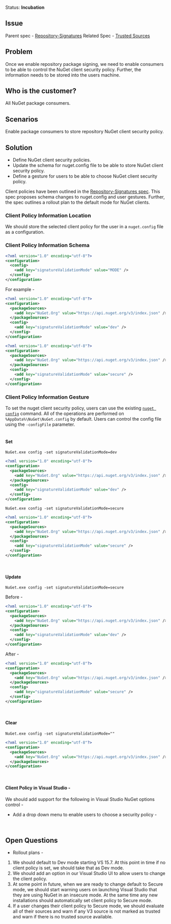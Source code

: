 Status: **Incubation**

## Issue
Parent spec - [Repository-Signatures](https://github.com/NuGet/Home/wiki/Repository-Signatures)
Related Spec - [Trusted Sources](https://github.com/NuGet/Home/wiki/Spec:-NuGet-Config-schema-changes-to-enable-repository-signatures)

## Problem
Once we enable repository package signing, we need to enable consumers to be able to control the NuGet client security policy. Further, the information needs to be stored into the users machine.

## Who is the customer?
All NuGet package consumers.

## Scenarios
Enable package consumers to store repository NuGet client security policy.

## Solution
* Define NuGet client security policies.
* Update the schema for nuget.config file to be able to store NuGet client security policy.
* Define a gesture for users to be able to choose NuGet client security policy.

Client policies have been outlined in the [Repository-Signatures spec](https://github.com/NuGet/Home/wiki/Repository-Signatures#client-policies). This spec proposes schema changes to nuget.config and user gestures. Further, the spec outlines a rollout plan to the default mode for NuGet clients.

### Client Policy Information Location
We should store the selected client policy for the user in a `nuget.config` file as a configuration.

### Client Policy Information Schema
```xml
<?xml version="1.0" encoding="utf-8"?>
<configuration>
  <config>
    <add key="signatureValidationMode" value="MODE" />
  </config>
</configuration>
```

For example -
```xml
<?xml version="1.0" encoding="utf-8"?>
<configuration>
  <packageSources>
    <add key="NuGet.Org" value="https://api.nuget.org/v3/index.json" />
  </packageSources>
  <config>
    <add key="signatureValidationMode" value="dev" />
  </config>
</configuration>
```

```xml
<?xml version="1.0" encoding="utf-8"?>
<configuration>
  <packageSources>
    <add key="NuGet.Org" value="https://api.nuget.org/v3/index.json" />
  </packageSources>
  <config>
    <add key="signatureValidationMode" value="secure" />
  </config>
</configuration>
```

### Client Policy Information Gesture
To set the nuget client security policy, users can use the existing [`nuget config`](https://docs.microsoft.com/en-us/nuget/tools/cli-ref-config) command. All of the operations are performed on `%AppData%\NuGet\NuGet.config` by default. Users can control the config file using the `-configFile` parameter.
<br/>
<br/>

#### Set 

`NuGet.exe config -set signatureValidationMode=dev`

```xml
<?xml version="1.0" encoding="utf-8"?>
<configuration>
  <packageSources>
    <add key="NuGet.Org" value="https://api.nuget.org/v3/index.json" />
  </packageSources>
  <config>
    <add key="signatureValidationMode" value="dev" />
  </config>
</configuration>
```

`NuGet.exe config -set signatureValidationMode=secure`

```xml
<?xml version="1.0" encoding="utf-8"?>
<configuration>
  <packageSources>
    <add key="NuGet.Org" value="https://api.nuget.org/v3/index.json" />
  </packageSources>
  <config>
    <add key="signatureValidationMode" value="secure" />
  </config>
</configuration>
```
<br/>

#### Update 

`NuGet.exe config -set signatureValidationMode=secure`

Before -
```xml
<?xml version="1.0" encoding="utf-8"?>
<configuration>
  <packageSources>
    <add key="NuGet.Org" value="https://api.nuget.org/v3/index.json" />
  </packageSources>
  <config>
    <add key="signatureValidationMode" value="dev" />
  </config>
</configuration>
```
After -
```xml
<?xml version="1.0" encoding="utf-8"?>
<configuration>
  <packageSources>
    <add key="NuGet.Org" value="https://api.nuget.org/v3/index.json" />
  </packageSources>
  <config>
    <add key="signatureValidationMode" value="secure" />
  </config>
</configuration>
```
<br/>

#### Clear 

`NuGet.exe config -set signatureValidationMode=""`

```xml
<?xml version="1.0" encoding="utf-8"?>
<configuration>
  <packageSources>
    <add key="NuGet.Org" value="https://api.nuget.org/v3/index.json" />
  </packageSources>
</configuration>
``` 
<br/>

#### Client Policy in Visual Studio -
We should add support for the following in Visual Studio NuGet options control - 

* Add a drop down menu to enable users to choose a security policy -  

<br/>

## Open Questions

* Rollout plans - 
1. We should default to Dev mode starting VS 15.7. At this point in time if no client policy is set, we should take that as Dev mode.
2. We should add an option in our Visual Studio UI to allow users to change the client policy.
3. At some point in future, when we are ready to change default to Secure mode, we should start warning users on launching Visual Studio that they are using NuGet in an insecure mode. At the same time any new installations should automatically set client policy to Secure mode.
4. If a user changes their client policy to Secure mode, we should evaluate all of their sources and warn if any V3 source is not marked as trusted and warn if there is no trusted source available.